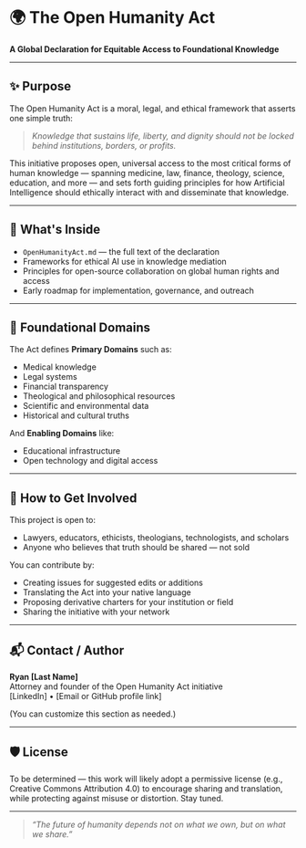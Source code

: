 # 🌍 The Open Humanity Act

**A Global Declaration for Equitable Access to Foundational Knowledge**

---

## ✨ Purpose

The Open Humanity Act is a moral, legal, and ethical framework that asserts one simple truth:

> *Knowledge that sustains life, liberty, and dignity should not be locked behind institutions, borders, or profits.*

This initiative proposes open, universal access to the most critical forms of human knowledge — spanning medicine, law, finance, theology, science, education, and more — and sets forth guiding principles for how Artificial Intelligence should ethically interact with and disseminate that knowledge.

---

## 📜 What's Inside

- `OpenHumanityAct.md` — the full text of the declaration
- Frameworks for ethical AI use in knowledge mediation
- Principles for open-source collaboration on global human rights and access
- Early roadmap for implementation, governance, and outreach

---

## 🧱 Foundational Domains

The Act defines **Primary Domains** such as:
- Medical knowledge
- Legal systems
- Financial transparency
- Theological and philosophical resources
- Scientific and environmental data
- Historical and cultural truths

And **Enabling Domains** like:
- Educational infrastructure
- Open technology and digital access

---

## 🤝 How to Get Involved

This project is open to:
- Lawyers, educators, ethicists, theologians, technologists, and scholars
- Anyone who believes that truth should be shared — not sold

You can contribute by:
- Creating issues for suggested edits or additions
- Translating the Act into your native language
- Proposing derivative charters for your institution or field
- Sharing the initiative with your network

---

## 📬 Contact / Author

**Ryan [Last Name]**  
Attorney and founder of the Open Humanity Act initiative  
[LinkedIn] • [Email or GitHub profile link]

(You can customize this section as needed.)

---

## 🛡️ License

To be determined — this work will likely adopt a permissive license (e.g., Creative Commons Attribution 4.0) to encourage sharing and translation, while protecting against misuse or distortion. Stay tuned.

---

> *“The future of humanity depends not on what we own, but on what we share.”*
